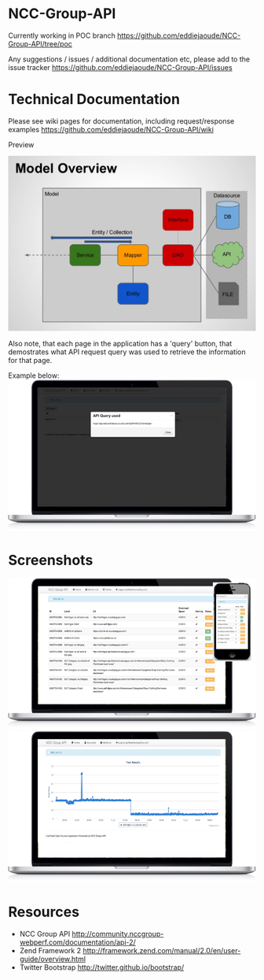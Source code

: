 NCC-Group-API
=============

Currently working in POC branch https://github.com/eddiejaoude/NCC-Group-API/tree/poc

Any suggestions / issues / additional documentation etc, please add to the issue tracker https://github.com/eddiejaoude/NCC-Group-API/issues 

Technical Documentation
=======================
Please see wiki pages for documentation, including request/response examples
https://github.com/eddiejaoude/NCC-Group-API/wiki

Preview

![Model Architecture](/screenshots/model.png "Model Architecture")

Also note, that each page in the application has a 'query' button, that demostrates what API request query was used to retrieve the information for that page.

Example below:
![API Query Button](/screenshots/nccgroup-api-query-button.png "API Query Button")

Screenshots
===========

![Screenshot 1](/screenshots/nccgroup-api-mac-iphone.png "Screenshot 1")
![Screenshot 2](/screenshots/nccgroup-api-mac-graph.png "Screenshot 2")


Resources
=========

* NCC Group API http://community.nccgroup-webperf.com/documentation/api-2/
* Zend Framework 2 http://framework.zend.com/manual/2.0/en/user-guide/overview.html
* Twitter Bootstrap http://twitter.github.io/bootstrap/
